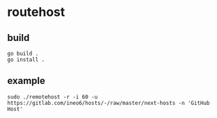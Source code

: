 # routehost

## build
```
go build .
go install .
```

## example
```
sudo ./remotehost -r -i 60 -u https://gitlab.com/ineo6/hosts/-/raw/master/next-hosts -n 'GitHub Host'
```